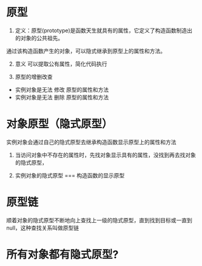 # 原型
1. 定义：原型(prototype)是函数天生就具有的属性，它定义了构造函数制造出的对象的公共祖先。

通过该构造函数产生的对象，可以隐式继承到原型上的属性和方法。

2. 意义
可以提取公有属性，简化代码执行

3. 原型的增删改查
- 实例对象是无法 修改 原型的属性和方法
- 实例对象是无法 删除 原型的属性和方法


# 对象原型（隐式原型）
实例对象会通过自己的隐式原型去继承构造函数显示原型上的属性和方法

1. 当访问对象中不存在的属性时，先找对象显示具有的属性，没找到再去找对象的隐式原型，

2. 实例对象的隐式原型 === 构造函数的显示原型


# 原型链
顺着对象的隐式原型不断地向上查找上一级的隐式原型，直到找到目标或一直到null，这种查找关系叫做原型链

# 所有对象都有隐式原型?
